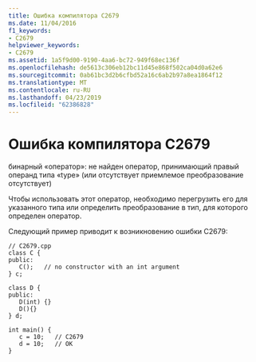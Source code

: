 ```yaml
---
title: Ошибка компилятора C2679
ms.date: 11/04/2016
f1_keywords:
- C2679
helpviewer_keywords:
- C2679
ms.assetid: 1a5f9d00-9190-4aa6-bc72-949f68ec136f
ms.openlocfilehash: de5613c306eb12bc11d45e868f502ca04d0a62e6
ms.sourcegitcommit: 0ab61bc3d2b6cfbd52a16c6ab2b97a8ea1864f12
ms.translationtype: MT
ms.contentlocale: ru-RU
ms.lasthandoff: 04/23/2019
ms.locfileid: "62386828"
---
```

# <a name="compiler-error-c2679"></a>Ошибка компилятора C2679

бинарный «оператор»: не найден оператор, принимающий правый операнд типа «type» (или отсутствует приемлемое преобразование отсутствует)

Чтобы использовать этот оператор, необходимо перегрузить его для указанного типа или определить преобразование в тип, для которого определен оператор.

Следующий пример приводит к возникновению ошибки C2679:

```
// C2679.cpp
class C {
public:
   C();   // no constructor with an int argument
} c;

class D {
public:
   D(int) {}
   D(){}
} d;

int main() {
   c = 10;   // C2679
   d = 10;   // OK
}
```